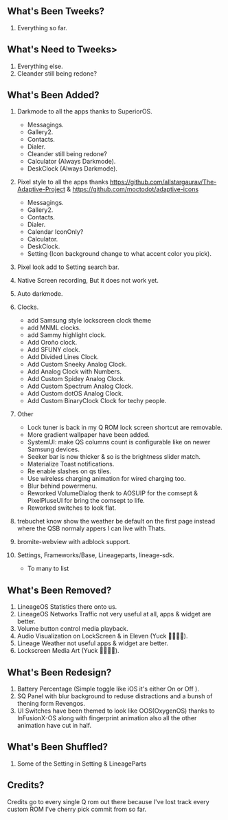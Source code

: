 What's Been Tweeks?
-------------------------
1. Everything so far.

What's Need to Tweeks>
-------------------------
1. Everything else.
2. Cleander still being redone?

What's Been Added?
-------------------------
 1. Darkmode to all the apps thanks to SuperiorOS.
       - Messagings.
       - Gallery2.
       - Contacts.
       - Dialer.
       - Cleander still being redone?
       - Calculator (Always Darkmode).
       - DeskClock (Always Darkmode).

 3. Pixel style to all the apps thanks https://github.com/allstargaurav/The-Adaptive-Project & https://github.com/moctodot/adaptive-icons
       - Messagings.
       - Gallery2.
       - Contacts.
       - Dialer.
       - Calendar IconOnly?
       - Calculator.
       - DeskClock.
       - Setting (Icon background change to what accent color you pick).


 4. Pixel look add to Setting search bar.

 5. Native Screen recording, But it does not work yet.

 5. Auto darkmode.
 
 6. Clocks.
       - add Samsung style lockscreen clock theme
       - add MNML clocks.
       - add Sammy highlight clock.
       - Add Oroño clock.
       - Add SFUNY clock.
       - Add Divided Lines Clock.
       - Add Custom Sneeky Analog Clock.
       - Add Analog Clock with Numbers.
       - Add Custom Spidey Analog Clock.
       - Add Custom Spectrum Analog Clock.
       - Add Custom dotOS Analog Clock.
       - Add Custom BinaryClock Clock for techy people.
 
 7. Other
       - Lock tuner is back in my Q ROM lock screen shortcut are removable.
       - More gradient wallpaper have been added.
       - SystemUI: make QS columns count is configurable like on newer Samsung devices.
       - Seeker bar is now thicker & so is the brightness slider match.
       - Materialize Toast notifications.
       - Re enable slashes on qs tiles.
       - Use wireless charging animation for wired charging too.
       - Blur behind powermenu.
       - Reworked VolumeDialog thenk to AOSUIP for the comsept & PixelPluseUI for bring the comsept to life.
       - Reworked switches to look flat.
 
 6. trebuchet know show the weather be default on the first page instead where the QSB normaly appers I can live with Thats.
 
 7. bromite-webview with adblock support.

 8. Settings, Frameworks/Base, Lineageparts, lineage-sdk.
       - To many to list
       


What's Been Removed?
-------------------------
1. LineageOS Statistics there onto us.
2. LineageOS Networks Traffic not very useful at all, apps & widget are better.
3. Volume button control media playback.
4. Audio Visualization on LockScreen & in Eleven (Yuck 🤮🤮🤮🤮).
5. Lineage Weather not useful apps & widget are better.
6. Lockscreen Media Art (Yuck 🤮🤮🤮🤮).

What's Been Redesign?
-------------------------
1. Battery Percentage (Simple toggle like iOS it's either On or Off ).
2. SQ Panel with blur background to reduse distractions and a bunsh of thening form Revengos.
2. UI Switches have been themed to look like OOS(OxygenOS) thanks to InFusionX-OS along with fingerprint animation also all the other animation have cut in half.


What's Been Shuffled?
-------------------------
1. Some of the Setting in Setting & LineageParts


Credits?
-------------------------
Credits go to every single Q rom out there because I've lost track every custom ROM I've cherry pick commit from so far.
